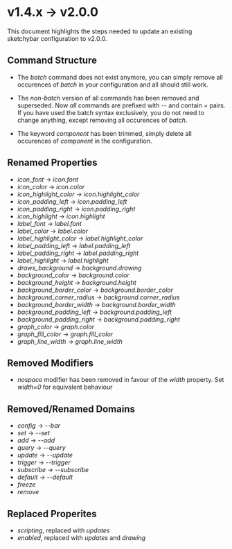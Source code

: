 # v1.4.x -> v2.0.0
This document highlights the steps needed to update an existing sketchybar configuration to v2.0.0.

## Command Structure
* The *batch* command does not exist anymore, you can simply remove all occurences of *batch* in your configuration and all should still work.
* The *non-batch* version of all commands has been removed and superseded. Now *all* commands are prefixed with *--*
and contain *<key>=<value>* pairs. If you have used the batch syntax exclusively, you do not need to change anything, except removing all occurences of *batch*.

* The keyword *component* has been trimmed, simply delete all occurences of *component* in the configuration.

## Renamed Properties
* *icon_font* -> *icon.font*
* *icon_color* -> *icon.color*
* *icon_highlight_color* -> *icon.highlight_color*
* *icon_padding_left* -> *icon.padding_left*
* *icon_padding_right* -> *icon.padding_right*
* *icon_highlight* -> *icon.highlight*
* *label_font* -> *label.font*
* *label_color* -> *label.color* 
* *label_highlight_color* -> *label.highlight_color*
* *label_padding_left* -> *label.padding_left*
* *label_padding_right* -> *label.padding_right*
* *label_highlight* -> *label.highlight*
* *draws_background* -> *background.drawing*
* *background_color* -> *background.color*
* *background_height* -> *background.height*
* *background_border_color* -> *background.border_color*
* *background_corner_radius* -> *background.corner_radius*
* *background_border_width* -> *background.border_width*
* *background_padding_left* -> *background.padding_left*
* *background_padding_right* -> *background.padding_right*
* *graph_color* -> *graph.color*
* *graph_fill_color* -> *graph.fill_color*
* *graph_line_width* -> *graph.line_width*

## Removed Modifiers
* *nospace* modifier has been removed in favour of the *width* property. Set *width=0* for equivalent behaviour

## Removed/Renamed Domains
* *config* -> *--bar*
* *set* -> *--set*
* *add* -> *--add*
* *query* -> *--query*
* *update* -> *--update*
* *trigger* -> *--trigger*
* *subscribe* -> *--subscribe*
* *default* -> *--default*
* *freeze*
* *remove*

## Replaced Properites
* *scripting*, replaced with *updates*
* *enabled*, replaced with *updates* and *drawing*

